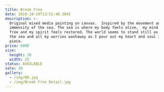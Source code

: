 ```yaml
---
title: Break Free
date: 2019-10-19T13:51:48.384Z
description: >-
  Original mixed media painting on canvas.  Inspired by the movement and
  immensity of the sea. The sea is where my body feels alive,  my mind feels
  free and my spirit feels restored. The world seems to stand still as I paint 
  the sea and all my worries washaway as I pour out my heart and soul into each
  piece.
price: 6000
size:
  height: 20
  width: 25
status: AVAILABLE
sale: 30
gallery:
  - /img/BR.jpg
  - /img/Break Free Detail.jpg
---
```

